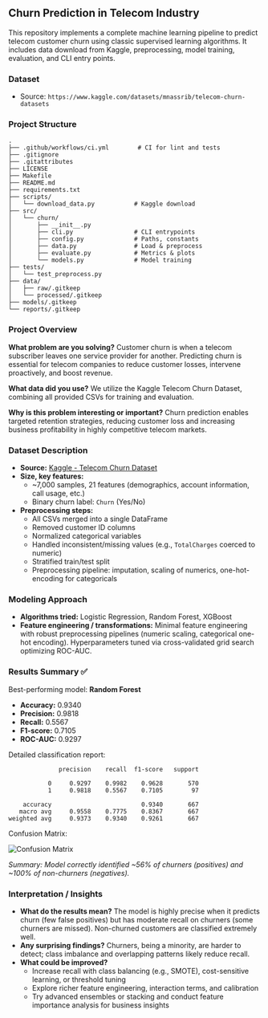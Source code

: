 ## Churn Prediction in Telecom Industry

This repository implements a complete machine learning pipeline to predict telecom customer churn using classic supervised learning algorithms. It includes data download from Kaggle, preprocessing, model training, evaluation, and CLI entry points.

### Dataset
- Source: `https://www.kaggle.com/datasets/mnassrib/telecom-churn-datasets`

### Project Structure
```
.
├── .github/workflows/ci.yml        # CI for lint and tests
├── .gitignore
├── .gitattributes
├── LICENSE
├── Makefile
├── README.md
├── requirements.txt
├── scripts/
│   └── download_data.py           # Kaggle download
├── src/
│   └── churn/
│       ├── __init__.py
│       ├── cli.py                 # CLI entrypoints
│       ├── config.py              # Paths, constants
│       ├── data.py                # Load & preprocess
│       ├── evaluate.py            # Metrics & plots
│       └── models.py              # Model training
├── tests/
│   └── test_preprocess.py
├── data/
│   ├── raw/.gitkeep
│   └── processed/.gitkeep
├── models/.gitkeep
└── reports/.gitkeep
```

### Project Overview

**What problem are you solving?**
Customer churn is when a telecom subscriber leaves one service provider for another. Predicting churn is essential for telecom companies to reduce customer losses, intervene proactively, and boost revenue.

**What data did you use?**
We utilize the Kaggle Telecom Churn Dataset, combining all provided CSVs for training and evaluation.

**Why is this problem interesting or important?**
Churn prediction enables targeted retention strategies, reducing customer loss and increasing business profitability in highly competitive telecom markets.

### Dataset Description

- **Source:** [Kaggle - Telecom Churn Dataset](https://www.kaggle.com/datasets/mnassrib/telecom-churn-datasets)
- **Size, key features:**
  - ~7,000 samples, 21 features (demographics, account information, call usage, etc.)
  - Binary churn label: `Churn` (Yes/No)
- **Preprocessing steps:**
  - All CSVs merged into a single DataFrame
  - Removed customer ID columns
  - Normalized categorical variables
  - Handled inconsistent/missing values (e.g., `TotalCharges` coerced to numeric)
  - Stratified train/test split
  - Preprocessing pipeline: imputation, scaling of numerics, one-hot-encoding for categoricals

### Modeling Approach

- **Algorithms tried:** Logistic Regression, Random Forest, XGBoost
- **Feature engineering / transformations:** Minimal feature engineering with robust preprocessing pipelines (numeric scaling, categorical one-hot encoding). Hyperparameters tuned via cross-validated grid search optimizing ROC-AUC.

### Results Summary ✅

Best-performing model: **Random Forest**

- **Accuracy:** 0.9340
- **Precision:** 0.9818
- **Recall:** 0.5567
- **F1-score:** 0.7105
- **ROC-AUC:** 0.9297

Detailed classification report:
```
              precision    recall  f1-score   support

           0     0.9297    0.9982    0.9628       570
           1     0.9818    0.5567    0.7105        97

    accuracy                         0.9340       667
   macro avg     0.9558    0.7775    0.8367       667
weighted avg     0.9373    0.9340    0.9261       667
```

Confusion Matrix:

![Confusion Matrix](/home/alex/random_forest_confusion_matrix.png)

_Summary: Model correctly identified ~56% of churners (positives) and ~100% of non-churners (negatives)._

### Interpretation / Insights

- **What do the results mean?** The model is highly precise when it predicts churn (few false positives) but has moderate recall on churners (some churners are missed). Non-churned customers are classified extremely well.
- **Any surprising findings?** Churners, being a minority, are harder to detect; class imbalance and overlapping patterns likely reduce recall.
- **What could be improved?**
  - Increase recall with class balancing (e.g., SMOTE), cost-sensitive learning, or threshold tuning
  - Explore richer feature engineering, interaction terms, and calibration
  - Try advanced ensembles or stacking and conduct feature importance analysis for business insights
